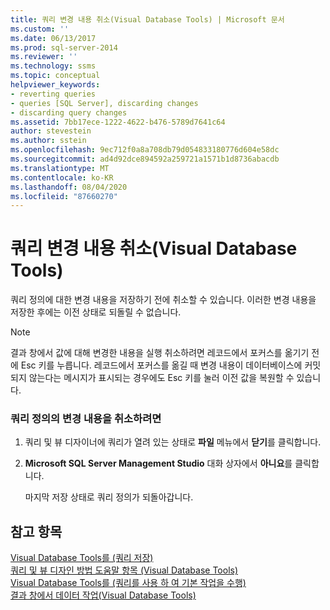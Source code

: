 ```yaml
---
title: 쿼리 변경 내용 취소(Visual Database Tools) | Microsoft 문서
ms.custom: ''
ms.date: 06/13/2017
ms.prod: sql-server-2014
ms.reviewer: ''
ms.technology: ssms
ms.topic: conceptual
helpviewer_keywords:
- reverting queries
- queries [SQL Server], discarding changes
- discarding query changes
ms.assetid: 7bb17ece-1222-4622-b476-5789d7641c64
author: stevestein
ms.author: sstein
ms.openlocfilehash: 9ec712f0a8a708db79d054833180776d604e58dc
ms.sourcegitcommit: ad4d92dce894592a259721a1571b1d8736abacdb
ms.translationtype: MT
ms.contentlocale: ko-KR
ms.lasthandoff: 08/04/2020
ms.locfileid: "87660270"
---
```

# <a name="discard-changes-made-to-queries-visual-database-tools"></a>쿼리 변경 내용 취소(Visual Database Tools)
  쿼리 정의에 대한 변경 내용을 저장하기 전에 취소할 수 있습니다. 이러한 변경 내용을 저장한 후에는 이전 상태로 되돌릴 수 없습니다.  
  
> [!NOTE]  
>  결과 창에서 값에 대해 변경한 내용을 실행 취소하려면 레코드에서 포커스를 옮기기 전에 Esc 키를 누릅니다. 레코드에서 포커스를 옮길 때 변경 내용이 데이터베이스에 커밋되지 않는다는 메시지가 표시되는 경우에도 Esc 키를 눌러 이전 값을 복원할 수 있습니다.  
  
### <a name="to-discard-changes-made-to-a-query-definition"></a>쿼리 정의의 변경 내용을 취소하려면  
  
1.  쿼리 및 뷰 디자이너에 쿼리가 열려 있는 상태로 **파일** 메뉴에서 **닫기**를 클릭합니다.  
  
2.  **Microsoft SQL Server Management Studio** 대화 상자에서 **아니요**를 클릭합니다.  
  
     마지막 저장 상태로 쿼리 정의가 되돌아갑니다.  
  
## <a name="see-also"></a>참고 항목  
 [Visual Database Tools를 &#40;쿼리 저장&#41;](visual-database-tools.md)   
 [쿼리 및 뷰 디자인 방법 도움말 항목 &#40;Visual Database Tools&#41;](design-queries-and-views-how-to-topics-visual-database-tools.md)   
 [Visual Database Tools를 &#40;쿼리를 사용 하 여 기본 작업을 수행&#41;](perform-basic-operations-with-queries-visual-database-tools.md)   
 [결과 창에서 데이터 작업&#40;Visual Database Tools&#41;](results-pane-visual-database-tools.md)  
  
  
